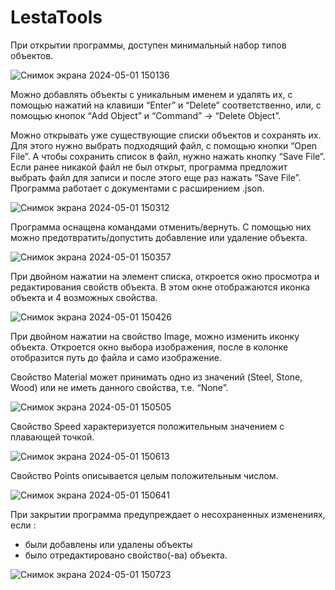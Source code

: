# LestaTools

При открытии программы, доступен минимальный набор типов объектов.

![Снимок экрана 2024-05-01 150136](https://github.com/IlmiraF/LestaTools/assets/70852983/679fc851-9fad-400a-a778-d3180bdb8ded)

Можно добавлять объекты с уникальным именем и удалять их, с помощью нажатий на клавиши “Enter” и “Delete” соответственно, или, с помощью кнопок “Add Object” и “Command” -> “Delete Object”.

Можно открывать уже существующие списки объектов и сохранять их. Для этого нужно выбрать подходящий файл, с помощью кнопки “Open File”. А чтобы сохранить список в файл, нужно нажать кнопку “Save File”. Если ранее никакой файл не был открыт, программа предложит выбрать файл для записи и после этого еще раз нажать “Save File”. Программа работает с документами с расширением .json.

![Снимок экрана 2024-05-01 150312](https://github.com/IlmiraF/LestaTools/assets/70852983/dff46a3f-2617-4603-acf1-f808e2c9039e)

Программа оснащена командами отменить/вернуть. С помощью них можно предотвратить/допустить добавление или удаление объекта.

![Снимок экрана 2024-05-01 150357](https://github.com/IlmiraF/LestaTools/assets/70852983/c9705dd7-7359-4cd8-b3cb-90710e754f47)

При двойном нажатии на элемент списка, откроется окно просмотра и редактирования свойств объекта.
В этом окне отображаются иконка объекта и 4 возможных свойства.

![Снимок экрана 2024-05-01 150426](https://github.com/IlmiraF/LestaTools/assets/70852983/38410bf1-7dab-4246-acdb-bb36870d69b2)

При двойном нажатии на свойство Image, можно изменить иконку объекта. Откроется окно выбора изображения, после в колонке отобразится путь до файла и само изображение.

Свойство Material может принимать одно из значений (Steel, Stone, Wood) или не иметь данного свойства, т.е. “None”.

![Снимок экрана 2024-05-01 150505](https://github.com/IlmiraF/LestaTools/assets/70852983/a9031fbd-7ce0-438f-852c-3891746ef258)

Свойство Speed характеризуется положительным значением с плавающей точкой.

![Снимок экрана 2024-05-01 150613](https://github.com/IlmiraF/LestaTools/assets/70852983/0bfce578-ffd3-4fdc-9333-59f0ef7ddff2)

Свойство Points описывается целым положительным числом.

![Снимок экрана 2024-05-01 150641](https://github.com/IlmiraF/LestaTools/assets/70852983/c588ce4a-4b52-4133-9177-b09b4e647874)

При закрытии программа предупреждает о несохраненных изменениях, если : 
  - были добавлены или удалены объекты
  - было отредактировано свойство(-ва) объекта.

![Снимок экрана 2024-05-01 150723](https://github.com/IlmiraF/LestaTools/assets/70852983/4d2d9aa8-d017-4dc8-be85-a89862871816)
